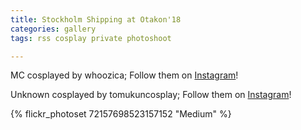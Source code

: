 ```yaml
---
title: Stockholm Shipping at Otakon'18
categories: gallery
tags: rss cosplay private photoshoot

---
```


MC cosplayed by whoozica; Follow them on [Instagram](https://www.instagram.com/whoozica)!

Unknown cosplayed by tomukuncosplay; Follow them on [Instagram](https://www.instagram.com/tomukuncosplay)!

{% flickr_photoset 72157698523157152 "Medium" %}